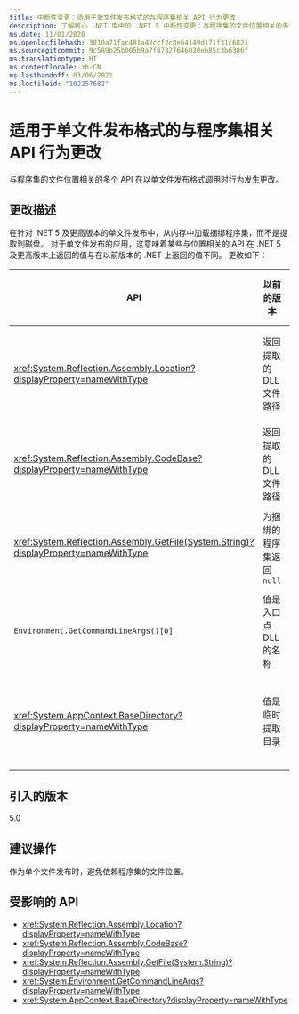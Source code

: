 ```yaml
---
title: 中断性变更：适用于单文件发布格式的与程序集相关 API 行为更改
description: 了解核心 .NET 库中的 .NET 5 中断性变更：与程序集的文件位置相关的多个 API 在以单文件发布格式调用时行为发生更改。
ms.date: 11/01/2020
ms.openlocfilehash: 3810a71fac481a42ccf2c8e64149d171f31c6821
ms.sourcegitcommit: 9c589b25b005b9a7f87327646020eb85c3b6306f
ms.translationtype: HT
ms.contentlocale: zh-CN
ms.lasthandoff: 03/06/2021
ms.locfileid: "102257682"
---
```

# <a name="assembly-related-api-behavior-changes-for-single-file-publishing-format"></a>适用于单文件发布格式的与程序集相关 API 行为更改

与程序集的文件位置相关的多个 API 在以单文件发布格式调用时行为发生更改。

## <a name="change-description"></a>更改描述

在针对 .NET 5 及更高版本的单文件发布中，从内存中加载捆绑程序集，而不是提取到磁盘。 对于单文件发布的应用，这意味着某些与位置相关的 API 在 .NET 5 及更高版本上返回的值与在以前版本的 .NET 上返回的值不同。 更改如下：

| API | 以前的版本 | .NET 5 及更高版本 |
| - | - | - |
| <xref:System.Reflection.Assembly.Location?displayProperty=nameWithType> | 返回提取的 DLL 文件路径 | 为捆绑的程序集返回空字符串 |
| <xref:System.Reflection.Assembly.CodeBase?displayProperty=nameWithType> | 返回提取的 DLL 文件路径 | 引发捆绑的程序集的异常 |
| <xref:System.Reflection.Assembly.GetFile(System.String)?displayProperty=nameWithType> | 为捆绑的程序集返回 `null` | 引发捆绑的程序集的异常 |
| `Environment.GetCommandLineArgs()[0]` | 值是入口点 DLL 的名称 | 值是主机可执行文件的名称 |
| <xref:System.AppContext.BaseDirectory?displayProperty=nameWithType> | 值是临时提取目录 | 值是主机可执行文件的包含目录 |

## <a name="version-introduced"></a>引入的版本

5.0

## <a name="recommended-action"></a>建议操作

作为单个文件发布时，避免依赖程序集的文件位置。

## <a name="affected-apis"></a>受影响的 API

- <xref:System.Reflection.Assembly.Location?displayProperty=nameWithType>
- <xref:System.Reflection.Assembly.CodeBase?displayProperty=nameWithType>
- <xref:System.Reflection.Assembly.GetFile(System.String)?displayProperty=nameWithType>
- <xref:System.Environment.GetCommandLineArgs?displayProperty=nameWithType>
- <xref:System.AppContext.BaseDirectory?displayProperty=nameWithType>

<!--

### Category

Core .NET libraries

### Affected APIs

- `P:System.Reflection.Assembly.Location`
- `P:System.Reflection.Assembly.CodeBase`
- `M:System.Reflection.Assembly.GetFile(System.String)`
- `M:System.Environment.GetCommandLineArgs`
- `P:System.AppContext.BaseDirectory`

-->
